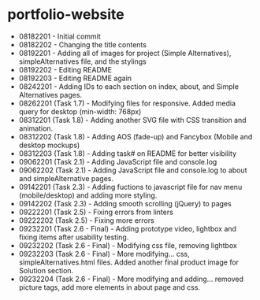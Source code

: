 # portfolio-website

- 08182201 - Initial commit
- 08182202 - Changing the title contents
- 08192201 - Adding all of images for project (Simple Alternatives), simpleAlternatives file, and the stylings
- 08192202 - Editing README
- 08192203 - Editing README again
- 08242201 - Adding IDs to each section on index, about, and Simple Alternatives pages.
- 08262201 (Task 1.7) - Modifying files for responsive. Added media query for desktop (min-width: 768px)
- 08312201 (Task 1.8) - Adding another SVG file with CSS transition and animation.
- 08312202 (Task 1.8) - Adding AOS (fade-up) and Fancybox (Mobile and desktop mockups)
- 08312203 (Task 1.8) - Adding task# on README for better visibility
- 09062201 (Task 2.1) - Adding JavaScript file and console.log
- 09062202 (Task 2.1) - Adding JavaScript file and console.log to about and simpleAlternative pages.
- 09142201 (Task 2.3) - Adding fuctions to javascript file for nav menu (mobile/desktop) and adding more styling.
- 09142202 (Task 2.3) - Adding smooth scrolling (jQuery) to pages
- 09222201 (Task 2.5) - Fixing errors from linters
- 09222202 (Task 2.5) - Fixing more errors
- 09232201 (Task 2.6 - Final) - Adding prototype video, lightbox and fixing items after usability testing.
- 09232202 (Task 2.6 - Final) - Modifying css file, removing lightbox
- 09232203 (Task 2.6 - Final) - More modifying... css, simpleAlternatives.html files. Added another final product image for Solution section.
- 09232204 (Task 2.6 - Final) - More modifying and adding... removed picture tags, add more elements in about page and css.
